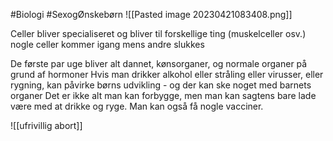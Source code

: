 #Biologi #SexogØnskebørn
![[Pasted image 20230421083408.png]]

Celler bliver specialiseret og bliver til forskellige ting (muskelceller osv.) nogle celler kommer igang mens andre slukkes

De første par uge bliver alt dannet, kønsorganer, og normale organer
	på grund af hormoner
	Hvis man drikker alkohol eller stråling eller virusser, eller rygning, kan påvirke børns udvikling - og der kan ske noget med barnets organer
Det er ikke alt man kan forbygge, men man kan sagtens bare lade være med at drikke og ryge. Man kan også få nogle vacciner.

![[ufrivillig abort]]
